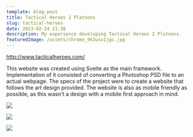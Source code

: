 ```yaml
---
template: blog-post
title: Tactical Heroes 2 Platoons
slug: tactical-heroes
date: 2023-02-24 21:38
description: My experience developing Tactical Heroes 2 Platoons.
featuredImage: /assets/chrome_9k3usv1jgc.jpg
---
```

<http://www.tacticalheroes.com/>

T﻿his website was created using Svelte as the main framework. Implementation of it consisted of converting a Photoshop PSD file to an actual webpage. The specs of the project were to create a website that follows the art design provided. The website is also as mobile friendly as possible, as this wasn't a design with a mobile first approach in mind.

![](/assets/chrome_npulewzlqe.png)

![](/assets/chrome_33mvdm23gf.png)

![](/assets/chrome_zynpsthrnu.png)